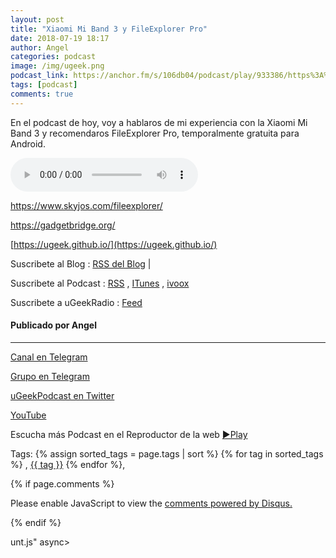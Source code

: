 ```yaml
---
layout: post
title: "Xiaomi Mi Band 3 y FileExplorer Pro"
date: 2018-07-19 18:17
author: Angel
categories: podcast
image: /img/ugeek.png
podcast_link: https://anchor.fm/s/106db04/podcast/play/933386/https%3A%2F%2Fd3ctxlq1ktw2nl.cloudfront.net%2Fstaging%2F2018-6-19%2FXiaomi-Mi-Band-3-y-FileExplore-701e512fb083e.m4a
tags: [podcast]
comments: true
---
```


En el podcast de hoy, voy a hablaros de mi experiencia con la Xiaomi Mi Band 3 y recomendaros FileExplorer Pro, temporalmente gratuita para Android. 

<audio controls>
<source src='https://anchor.fm/s/106db04/podcast/play/933386/https%3A%2F%2Fd3ctxlq1ktw2nl.cloudfront.net%2Fstaging%2F2018-6-19%2FXiaomi-Mi-Band-3-y-FileExplore-701e512fb083e.m4a'>
Your browser does not support the audio element.
</audio>



https://www.skyjos.com/fileexplorer/

https://gadgetbridge.org/

[https://ugeek.github.io/](https://ugeek.github.io/)

Suscribete al Blog :  [RSS del Blog](http://feeds.feedburner.com/uGeekBlog) |

Suscribete al Podcast :  [RSS](http://feeds.feedburner.com/ugeek) , [ITunes](https://itunes.apple.com/us/podcast/ugeek/id1201421866?mt=2) , [ivoox](https://www.ivoox.com/podcast-ugeek_sq_f1383493_1.html)

Suscribete a uGeekRadio : [Feed](http://feeds.feedburner.com/uGeekRadio)  
#### Publicado por Angel  	

---  


[Canal en Telegram](https://t.me/uGeek) 

[Grupo en Telegram](https://t.me/uGeekPodcast)  

[uGeekPodcast en Twitter](https://twitter.com/ugeekpodcast)  

[YouTube](https://www.youtube.com/channel/UCVmGqdwOeswJ55IFmsYNlww)  

Escucha más Podcast en el Reproductor de la web [►Play](https://ugeek.github.io/podcasts/)  

Tags: {% assign sorted_tags = page.tags | sort %} {% for tag in sorted_tags %} , <span class="tag"><a href="/tag#{{ tag }}">{{ tag }}</a></span> {% endfor %},  

{% if page.comments %}
<div id="disqus_thread"></div>
<script>

/**
*  RECOMMENDED CONFIGURATION VARIABLES: EDIT AND UNCOMMENT THE SECTION BELOW TO INSERT DYNAMIC VALUES FROM YOUR PLATFORM OR CMS.
*  LEARN WHY DEFINING THESE VARIABLES IS IMPORTANT: https://disqus.com/admin/universalcode/#configuration-variables*/
/*
var disqus_config = function () {
this.page.url = PAGE_URL;  // Replace PAGE_URL with your page's canonical URL variable
this.page.identifier = PAGE_IDENTIFIER; // Replace PAGE_IDENTIFIER with your page's unique identifier variable
};
*/
(function() { // DON'T EDIT BELOW THIS LINE
var d = document, s = d.createElement('script');
s.src = 'https://https-angelbcn-github-io-ugeek.disqus.com/embed.js';
s.setAttribute('data-timestamp', +new Date());
(d.head || d.body).appendChild(s);
})();
</script>
<noscript>Please enable JavaScript to view the <a href="https://disqus.com/?ref_noscript">comments powered by Disqus.</a></noscript>

{% endif %}

<script id="dsq-count-scr" src="//https-angelbcn-github-io-ugeek.disqus.com/count.js" async></script>
unt.js" async></script>